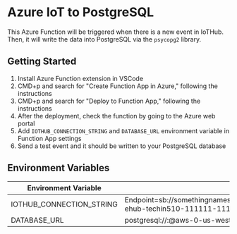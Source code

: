 # Azure IoT to PostgreSQL

This Azure Function will be triggered when there is a new event in IoTHub. Then, it will write the data into PostgreSQL via the `psycopg2` library.

## Getting Started

1. Install Azure Function extension in VSCode
1. CMD+p and search for "Create Function App in Azure," following the instructions
1. CMD+p and search for "Deploy to Function App," following the instructions
1. After the deployment, check the function by going to the Azure web portal
1. Add `IOTHUB_CONNECTION_STRING` and `DATABASE_URL` environment variable in Function App settings 
1. Send a test event and it should be written to your PostgreSQL database  

## Environment Variables

| Environment Variable | Example Value |
| ------------- | ------------- |
| IOTHUB_CONNECTION_STRING  | Endpoint=sb://somethingnamespace.servicebus.windows.net/;SharedAccessKeyName=iothubowner;SharedAccessKey=cmysharedaccGu72NY=;EntityPath=iothub-ehub-techin510-111111-111111  |
| DATABASE_URL  | postgresql://<postgres-username>:<somepassword>@aws-0-us-west-1.pooler.supabase.com:5432/postgres  |

